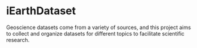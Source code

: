 # iEarthDataset
Geoscience datasets come from a variety of sources, and this project aims to collect and organize datasets for different topics to facilitate scientific research.
